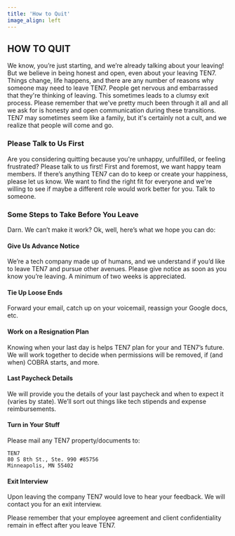 ```yaml
---
title: 'How to Quit'
image_align: left
---
```


## HOW TO QUIT

We know, you’re just starting, and we’re already talking about your leaving! But we believe in being honest and open, even about your leaving TEN7. Things change, life happens, and there are any number of reasons why someone may need to leave TEN7. People get nervous and embarrassed that they're thinking of leaving. This sometimes leads to a clumsy exit process. Please remember that we've pretty much been through it all and all we ask for is honesty and open communication during these transitions. TEN7 may sometimes seem like a family, but it's certainly not a cult, and we realize that people will come and go.

### Please Talk to Us First

Are you considering quitting because you're unhappy, unfulfilled, or feeling frustrated? Please talk to us first! First and foremost, we want happy team members. If there’s anything TEN7 can do to keep or create your happiness, please let us know. We want to find the right fit for everyone and we're willing to see if maybe a different role would work better for you. Talk to someone.

### Some Steps to Take Before You Leave 

Darn. We can’t make it work? Ok, well, here’s what we hope you can do: 

#### Give Us Advance Notice

We’re a tech company made up of humans, and we understand if you’d like to leave TEN7 and pursue other avenues. Please give notice as soon as you know you’re leaving. A minimum of two weeks is appreciated.

#### Tie Up Loose Ends

Forward your email, catch up on your voicemail, reassign your Google docs, etc. 

#### Work on a Resignation Plan

Knowing when your last day is helps TEN7 plan for your and TEN7’s future. We will work together to decide when permissions will be removed, if (and when) COBRA starts, and more.

#### Last Paycheck Details

We will provide you the details of your last paycheck and when to expect it (varies by state). We’ll sort out things like tech stipends and expense reimbursements.

#### Turn in Your Stuff

Please mail any TEN7 property/documents to:

```
TEN7
80 S 8th St., Ste. 990 #85756
Minneapolis, MN 55402
```

#### Exit Interview

Upon leaving the company TEN7 would love to hear your feedback. We will contact you for an exit interview.

Please remember that your employee agreement and client confidentiality remain in effect after you leave TEN7.
